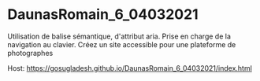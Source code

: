 # DaunasRomain_6_04032021

Utilisation de balise sémantique, d'attribut aria. Prise en charge de la navigation au clavier.
Créez un site accessible pour une plateforme de photographes

Host: https://gosugladesh.github.io/DaunasRomain_6_04032021/index.html
